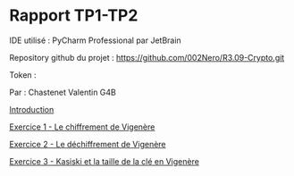# Rapport TP1-TP2

IDE utilisé : PyCharm Professional par JetBrain

Repository github du projet : https://github.com/002Nero/R3.09-Crypto.git

Token : 

Par : Chastenet Valentin G4B

[Introduction](Pages%20Du%20Rapport/Introduction.md)

[Exercice 1 - Le chiffrement de Vigenère](Pages%20Du%20Rapport/Exercice%201%20-%20Le%20chiffrement%20de%20Vigene%CC%80re.md)

[Exercice 2 - Le déchiffrement de Vigenère](Pages%20Du%20Rapport/Exercice%202%20-%20Le%20de%CC%81chiffrement%20de%20Vigene%CC%80re.md)

[Exercice 3 - Kasiski et la taille de la clé en Vigenère](Pages%20Du%20Rapport/Exercice%203%20-%20Kasiski%20et%20la%20taille%20de%20la%20cle%CC%81%20en%20Vi.md)
